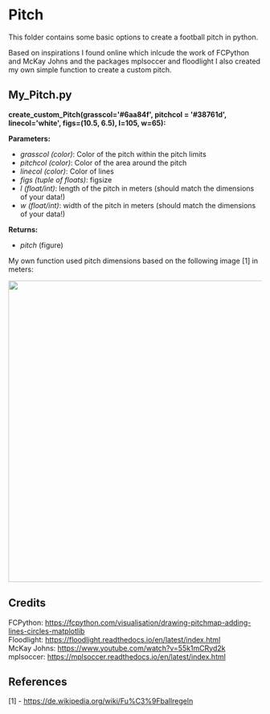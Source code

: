 # Pitch

This folder contains some basic options to create a football pitch in python. <br>

Based on inspirations I found online which inlcude the work of FCPython and McKay Johns and the packages mplsoccer and floodlight I also created my own simple function to create a custom pitch. <br>

## My_Pitch.py

**create_custom_Pitch(grasscol='#6aa84f', pitchcol = '#38761d', linecol='white', figs=(10.5, 6.5), l=105, w=65):** <br>

**Parameters:** 

+ *grasscol (color)*: Color of the pitch within the pitch limits
+ *pitchcol (color)*: Color of the area around the pitch
+ *linecol (color)*: Color of lines
+ *figs (tuple of floats)*: figsize
+ *l (float/int)*: length of the pitch in meters (should match the dimensions of your data!)
+ *w (float/int)*: width of the pitch in meters (should match the dimensions of your data!)

**Returns:**

+ *pitch* (figure)
  

My own function used pitch dimensions based on the following image [1] in meters: <br>

<img src="https://github.com/DavidB1999/My_Football_Analytics/blob/main/Basics/Pitch/Fu%C3%9Fballfeld.png" width="600" />




## Credits

FCPython: https://fcpython.com/visualisation/drawing-pitchmap-adding-lines-circles-matplotlib <br>
Floodlight: https://floodlight.readthedocs.io/en/latest/index.html <br>
McKay Johns: https://www.youtube.com/watch?v=55k1mCRyd2k <br>
mplsoccer: https://mplsoccer.readthedocs.io/en/latest/index.html <br>

## References

[1] - https://de.wikipedia.org/wiki/Fu%C3%9Fballregeln <br>
